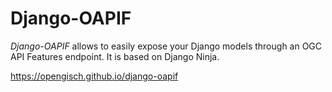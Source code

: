 # Django-OAPIF

*Django-OAPIF* allows to easily expose your Django models through an OGC API Features endpoint.
It is based on Django Ninja.

https://opengisch.github.io/django-oapif
